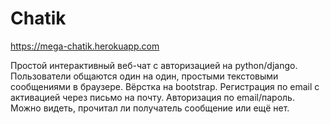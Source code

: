 # Chatik

https://mega-chatik.herokuapp.com

Простой интерактивный веб-чат с авторизацией на python/django. 
Пользователи общаются один на один, простыми текстовыми сообщениями в браузере. 
Вёрстка на bootstrap. Регистрация по email с активацией через письмо на почту. 
Авторизация по email/пароль. Можно видеть, прочитал ли получатель сообщение или ещё нет.

